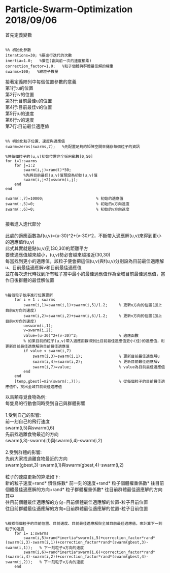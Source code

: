 Particle-Swarm-Optimization 2018/09/06
=============================
首先定義變數

<pre><code>
%% 初始化參數
iterations=30; %要進行迭代的次數
inertia=1.0;   %慣性(會與前一次的速度相乘)
correction_factor=1.0;   %粒子個體與群體最佳解的權重
swarms=100;   %總粒子數量
</pre></code>

接著定義陣列中每個位置參數的意義<br/>
第1行:u的位置<br/>
第2行:v的位置<br/>
第3行:目前最佳u的位置<br/>
第4行:目前最佳v的位置<br/>
第5行:u的速度<br/>
第6行:v的速度<br/>
第7行:目前最佳適應值<br/>

<pre><code>
%% 初始化粒子位置、速度與適應值
swarm=zeros(swarms,7);   %先配置足夠的矩陣空間來儲存每個粒子的資訊

%將每個粒子的(u,v)初始位置完全採用亂數[0,50]
for i=1:swarms
    for j=1:2
        swarm(i,j)=rand()*50;
        %先將目前最佳(u,v)值預設為初始(u,v)值
        swarm(i,j+2)=swarm(i,j);
    end
end

swarm(:,7)=10000;                       % 初始的適應值
swarm(:,5)=0;                           % 初始的u方向速度
swarm(:,6)=0;                           % 初始的v方向速度

</pre></code>

接著進入迭代部分<br/>
<br/>
此處的適應函數為f(u,v)=(u-30)^2+(v-30)^2，不斷帶入適應解(u,v)來得到更小的適應值f(u,v) <br/>
此式其實就是點(u,v)到(30,30)的距離平方<br/>
要使適應值越來越小，(u,v)勢必會越來越接近(30,30) <br/>
每當找到更小的適應值，該粒子便會把這個(u,v)與f(u,v)分別設為目前最佳適應解u、目前最佳適應解v和目前最佳適應值<br/>
並在每次迭代時找到所有粒子當中最小的最佳適應值作為全域目前最佳適應值，當作日後群體的最佳解位置<br/>


<pre><code>
%每個粒子依序進行位置更新
    for i = 1 : swarms
        swarm(i,1)=swarm(i,1)+swarm(i,5)/1.2;     % 更新u方向的位置(加上目前u方向的速度)
        swarm(i,2)=swarm(i,2)+swarm(i,6)/1.2;     % 更新v方向的位置(加上目前v方向的速度)
        u=swarm(i,1);
        v=swarm(i,2);
        value=(u-30)^2+(v-30)^2;                  % 適應函數
        % 如果目前的粒子(u,v)帶入適應函數得到比目前最佳適應值更小(佳)的適應值，則更新目前最佳適應解與目前最佳適應值
        if value < swarm(i,7)                     
            swarm(i,3)=swarm(i,1);                % 更新目前最佳適應解u
            swarm(i,4)=swarm(i,2);                % 更新目前最佳適應解v
            swarm(i,7)=value;                     % value為目前最佳適應值
        end
    end
    [temp,gbest]=min(swarm(:,7));                 % 從每個粒子的目前最佳適應值中，找出全域目前最佳適應值
</pre></code>



以鳥類尋覓食物為例:<br/>
每隻鳥的行動會同時受到自己與群體影響<br/>
<br/>
1.受到自己的影響:<br/>
前一刻自己的飛行速度<br/>
swarm(i,5)與swarm(i,6) <br/>
先前找過離食物最近的方向<br/>
swarm(i,3)-swarm(i,1)與swarm(i,4)-swarm(i,2) <br/>
<br/>
2.受到群體的影響:<br/>
先前大家找過離食物最近的方向<br/>
swarm(gbest,3)-swarm(i,1)與swarm(gbest,4)-swarm(i,2) <br/>
<br/>
粒子的速度更新的算法如下:<br/>
新的粒子速度=rand* 慣性係數* 前一刻的速度+rand* 粒子個體權重係數* 往目前個體最佳適應解的方向+rand* 粒子群體權重係數* 往目前群體最佳適應解的方向<br/>
其中<br/>
往目前個體最佳適應解的方向=目前個體最佳適應解的位置-粒子目前位置<br/>
往目前群體最佳適應解的方向=目前群體最佳適應解的位置-粒子目前位置<br/>
<pre><code>
%根據每個粒子的目前位置、目前速度、目前最佳適應解與全域目前最佳適應值，來計算下一刻粒子的速度
    for i= 1:swarms
        swarm(i,5)=rand*inertia*swarm(i,5)+correction_factor*rand*(swarm(i,3)-swarm(i,1))+correction_factor*rand*(swarm(gbest,3)-swarm(i,1));   % 下一刻粒子u方向的速度
        swarm(i,6)=rand*inertia*swarm(i,6)+correction_factor*rand*(swarm(i,4)-swarm(i,2))+correction_factor*rand*(swarm(gbest,4)-swarm(i,2));   % 下一刻粒子v方向的速度
    end
</pre></code>
